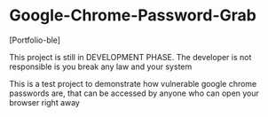 # Google-Chrome-Password-Grab
[Portfolio-ble]

This project is still in DEVELOPMENT PHASE. The developer is not responsible is you break any law and your system

This is a test project to demonstrate how vulnerable google chrome passwords are, that can be accessed by anyone who can open your browser right away
